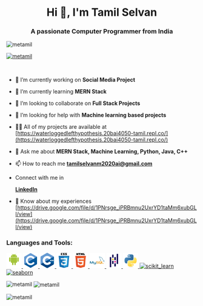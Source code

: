 <h1 align="center">Hi 👋, I'm Tamil Selvan</h1>
<h3 align="center">A passionate Computer Programmer from India</h3>

<p align="left"> <img src="https://komarev.com/ghpvc/?username=metamil&label=Profile%20views&color=0e75b6&style=flat" alt="metamil" /> </p>

<p align="left"> <a href="https://github.com/ryo-ma/github-profile-trophy"><img src="https://github-profile-trophy.vercel.app/?username=metamil" alt="metamil" /></a> </p>

<p align="left"> <a href="https://twitter.com/" target="blank"><img src="https://img.shields.io/twitter/follow/?logo=twitter&style=for-the-badge" alt="" /></a> </p>

- 🔭 I’m currently working on **Social Media Project**

- 🌱 I’m currently learning **MERN Stack**

- 👯 I’m looking to collaborate on **Full Stack Projects**

- 🤝 I’m looking for help with **Machine learning based projects**

- 👨‍💻 All of my projects are available at [https://waterloggedlefthypothesis.20bai4050-tamil.repl.co/](https://waterloggedlefthypothesis.20bai4050-tamil.repl.co/)

- 💬 Ask me about **MERN Stack, Machine Learning, Python, Java, C++**

- 📫 How to reach me **tamilselvanm2020ai@gmail.com**
  
- Connect with me in <p align = "left"><a href="https://www.linkedin.com/in/tamil-selvan-m-210384200" target="blank">**LinkedIn**</a></p>

- 📄 Know about my experiences [https://drive.google.com/file/d/1PNrsge_iPRBmnu2UxrYD1taMm6xubGLI/view](https://drive.google.com/file/d/1PNrsge_iPRBmnu2UxrYD1taMm6xubGLI/view)


<p align="left">
</p>

<h3 align="left">Languages and Tools:</h3>
<p align="left"> <a href="https://developer.android.com" target="_blank" rel="noreferrer"> <img src="https://raw.githubusercontent.com/devicons/devicon/master/icons/android/android-original-wordmark.svg" alt="android" width="40" height="40"/> </a> <a href="https://www.cprogramming.com/" target="_blank" rel="noreferrer"> <img src="https://raw.githubusercontent.com/devicons/devicon/master/icons/c/c-original.svg" alt="c" width="40" height="40"/> </a> <a href="https://www.w3schools.com/cpp/" target="_blank" rel="noreferrer"> <img src="https://raw.githubusercontent.com/devicons/devicon/master/icons/cplusplus/cplusplus-original.svg" alt="cplusplus" width="40" height="40"/> </a> <a href="https://www.w3schools.com/css/" target="_blank" rel="noreferrer"> <img src="https://raw.githubusercontent.com/devicons/devicon/master/icons/css3/css3-original-wordmark.svg" alt="css3" width="40" height="40"/> </a> <a href="https://www.w3.org/html/" target="_blank" rel="noreferrer"> <img src="https://raw.githubusercontent.com/devicons/devicon/master/icons/html5/html5-original-wordmark.svg" alt="html5" width="40" height="40"/> </a> <a href="https://www.mysql.com/" target="_blank" rel="noreferrer"> <img src="https://raw.githubusercontent.com/devicons/devicon/master/icons/mysql/mysql-original-wordmark.svg" alt="mysql" width="40" height="40"/> </a> <a href="https://pandas.pydata.org/" target="_blank" rel="noreferrer"> <img src="https://raw.githubusercontent.com/devicons/devicon/2ae2a900d2f041da66e950e4d48052658d850630/icons/pandas/pandas-original.svg" alt="pandas" width="40" height="40"/> </a> <a href="https://www.python.org" target="_blank" rel="noreferrer"> <img src="https://raw.githubusercontent.com/devicons/devicon/master/icons/python/python-original.svg" alt="python" width="40" height="40"/> </a> <a href="https://scikit-learn.org/" target="_blank" rel="noreferrer"> <img src="https://upload.wikimedia.org/wikipedia/commons/0/05/Scikit_learn_logo_small.svg" alt="scikit_learn" width="40" height="40"/> </a> <a href="https://seaborn.pydata.org/" target="_blank" rel="noreferrer"> <img src="https://seaborn.pydata.org/_images/logo-mark-lightbg.svg" alt="seaborn" width="40" height="40"/> </a> </p>

<p><img align="left" src="https://github-readme-stats.vercel.app/api/top-langs?username=metamil&show_icons=true&locale=en&layout=compact" alt="metamil" /></p>

<p>&nbsp;<img align="center" src="https://github-readme-stats.vercel.app/api?username=metamil&show_icons=true&locale=en" alt="metamil" /></p>

<p><img align="center" src="https://github-readme-streak-stats.herokuapp.com/?user=metamil&" alt="metamil" /></p>
